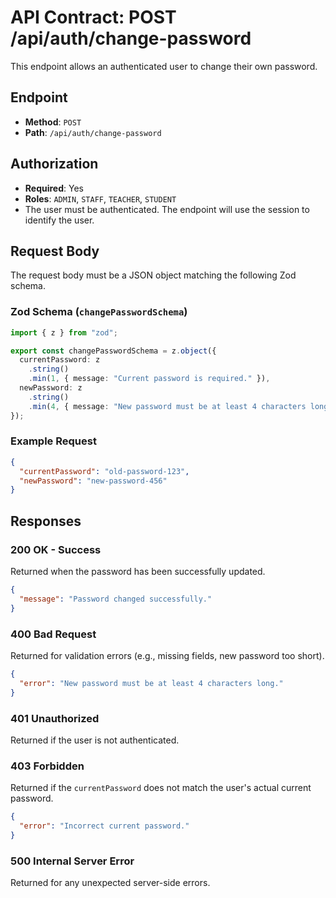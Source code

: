 # API Contract: POST /api/auth/change-password

This endpoint allows an authenticated user to change their own password.

## Endpoint

- **Method**: `POST`
- **Path**: `/api/auth/change-password`

## Authorization

- **Required**: Yes
- **Roles**: `ADMIN`, `STAFF`, `TEACHER`, `STUDENT`
- The user must be authenticated. The endpoint will use the session to identify the user.

## Request Body

The request body must be a JSON object matching the following Zod schema.

### Zod Schema (`changePasswordSchema`)

```typescript
import { z } from "zod";

export const changePasswordSchema = z.object({
  currentPassword: z
    .string()
    .min(1, { message: "Current password is required." }),
  newPassword: z
    .string()
    .min(4, { message: "New password must be at least 4 characters long." }),
});
```

### Example Request

```json
{
  "currentPassword": "old-password-123",
  "newPassword": "new-password-456"
}
```

## Responses

### 200 OK - Success

Returned when the password has been successfully updated.

```json
{
  "message": "Password changed successfully."
}
```

### 400 Bad Request

Returned for validation errors (e.g., missing fields, new password too short).

```json
{
  "error": "New password must be at least 4 characters long."
}
```

### 401 Unauthorized

Returned if the user is not authenticated.

### 403 Forbidden

Returned if the `currentPassword` does not match the user's actual current password.

```json
{
  "error": "Incorrect current password."
}
```

### 500 Internal Server Error

Returned for any unexpected server-side errors.
